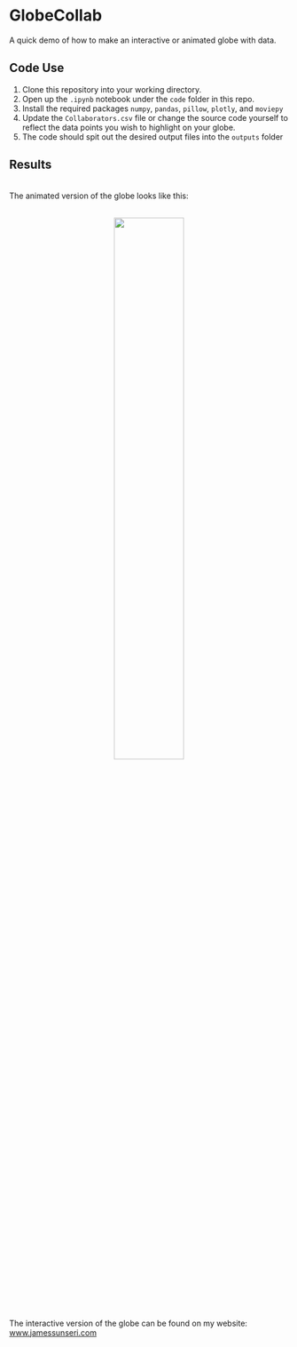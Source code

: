 # GlobeCollab

A quick demo of how to make an interactive or animated globe with data. 

## Code Use

1. Clone this repository into your working directory. 
2. Open up the `.ipynb` notebook under the `code` folder in this repo. 
3. Install the required packages `numpy`, `pandas`, `pillow`, `plotly`, and `moviepy`
4. Update the `Collaborators.csv` file or change the source code yourself to reflect the data points you wish to highlight on your globe.
5. The code should spit out the desired output files into the `outputs` folder

## Results
<br>
The animated version of the globe looks like this:
<br><br>
<p align="center">
    <img src="outputs/globe.gif" width="50%">
</p>
<br>
The interactive version of the globe can be found on my website: <a href="http://www.jamessunseri.com/Research/interactive_globe.html" target=_blank>www.jamessunseri.com</a> 